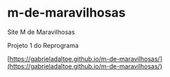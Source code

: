 # m-de-maravilhosas

Site M de Maravilhosas

Projeto 1 do Reprograma 

[https://gabrieladaltoe.github.io/m-de-maravilhosas/](https://gabrieladaltoe.github.io/m-de-maravilhosas/)
